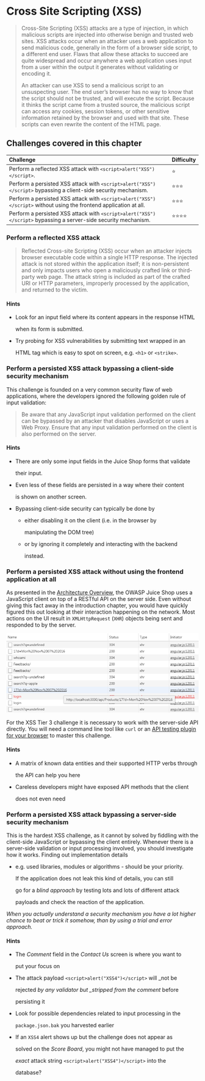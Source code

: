 # Cross Site Scripting \(XSS\)

> Cross-Site Scripting \(XSS\) attacks are a type of injection, in which malicious scripts are injected into otherwise benign and trusted web sites. XSS attacks occur when an attacker uses a web application to send malicious code, generally in the form of a browser side script, to a different end user. Flaws that allow these attacks to succeed are quite widespread and occur anywhere a web application uses input from a user within the output it generates without validating or encoding it.
>
> An attacker can use XSS to send a malicious script to an unsuspecting user. The end user’s browser has no way to know that the script should not be trusted, and will execute the script. Because it thinks the script came from a trusted source, the malicious script can access any cookies, session tokens, or other sensitive information retained by the browser and used with that site. These scripts can even rewrite the content of the HTML page.

## Challenges covered in this chapter

| Challenge | Difficulty |
| :--- | :--- |
| Perform a reflected XSS attack with `<script>alert("XSS")</script>`. | ⭐ |
| Perform a persisted XSS attack with `<script>alert("XSS")</script>` bypassing a client-side security mechanism. | ⭐⭐⭐ |
| Perform a persisted XSS attack with `<script>alert("XSS")</script>` without using the frontend application at all. | ⭐⭐⭐ |
| Perform a persisted XSS attack with `<script>alert("XSS")</script>` bypassing a server-side security mechanism. | ⭐⭐⭐⭐ |

### Perform a reflected XSS attack

> Reflected Cross-site Scripting \(XSS\) occur when an attacker injects browser executable code within a single HTTP response. The injected attack is not stored within the application itself; it is non-persistent and only impacts users who open a maliciously crafted link or third-party web page. The attack string is included as part of the crafted URI or HTTP parameters, improperly processed by the application, and returned to the victim.

#### Hints

* Look for an input field where its content appears in the response HTML

  when its form is submitted.

* Try probing for XSS vulnerabilities by submitting text wrapped in an

  HTML tag which is easy to spot on screen, e.g. `<h1>` or `<strike>`.

### Perform a persisted XSS attack bypassing a client-side security mechanism

This challenge is founded on a very common security flaw of web applications, where the developers ignored the following golden rule of input validation:

> Be aware that any JavaScript input validation performed on the client can be bypassed by an attacker that disables JavaScript or uses a Web Proxy. Ensure that any input validation performed on the client is also performed on the server.

#### Hints

* There are only some input fields in the Juice Shop forms that validate

  their input.

* Even less of these fields are persisted in a way where their content

  is shown on another screen.

* Bypassing client-side security can typically be done by
  * either disabling it on the client \(i.e. in the browser by

    manipulating the DOM tree\)

  * or by ignoring it completely and interacting with the backend

    instead.

### Perform a persisted XSS attack without using the frontend application at all

As presented in the [Architecture Overview](../../preface/team-and-ground-rules/architecture-overview.md), the OWASP Juice Shop uses a JavaScript client on top of a RESTful API on the server side. Even without giving this fact away in the introduction chapter, you would have quickly figured this out looking at their interaction happening on the network. Most actions on the UI result in `XMLHttpRequest` \(`XHR`\) objects being sent and responded to by the server.

![XHR requests to the backend API](../../.gitbook/assets/xhr-api_requests.png)

For the XSS Tier 3 challenge it is necessary to work with the server-side API directly. You will need a command line tool like `curl` or an [API testing plugin for your browser](../../part-i/part-i-hacking-preparations/hacking-exercise-rules.md#api-testing-plugin) to master this challenge.

#### Hints

* A matrix of known data entities and their supported HTTP verbs through

  the API can help you here

* Careless developers might have exposed API methods that the client

  does not even need

### Perform a persisted XSS attack bypassing a server-side security mechanism

This is the hardest XSS challenge, as it cannot by solved by fiddling with the client-side JavaScript or bypassing the client entirely. Whenever there is a server-side validation or input processing involved, you should investigate how it works. Finding out implementation details

* e.g. used libraries, modules or algorithms - should be your priority.

  If the application does not leak this kind of details, you can still

  go for a _blind approach_ by testing lots and lots of different attack

  payloads and check the reaction of the application.

_When you actually understand a security mechanism you have a lot higher chance to beat or trick it somehow, than by using a trial and error approach._

#### Hints

* The _Comment_ field in the _Contact Us_ screen is where you want to

  put your focus on

* The attack payload `<script>alert("XSS4")</script>` will \_not be

  rejected _by any validator but \_stripped from the comment_ before

  persisting it

* Look for possible dependencies related to input processing in the

  `package.json.bak` you harvested earlier

* If an `XSS4` alert shows up but the challenge does not appear as

  solved on the _Score Board_, you might not have managed to put the

  _exact_ attack string `<script>alert("XSS4")</script>` into the

  database?


